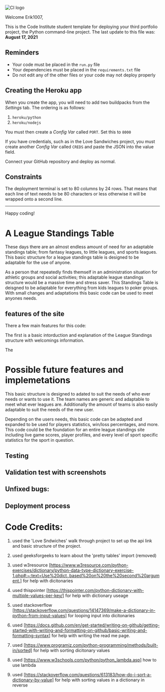 ![CI logo](https://codeinstitute.s3.amazonaws.com/fullstack/ci_logo_small.png)

Welcome Erik1007,

This is the Code Institute student template for deploying your third portfolio project, the Python command-line project. The last update to this file was: **August 17, 2021**

## Reminders

* Your code must be placed in the `run.py` file
* Your dependencies must be placed in the `requirements.txt` file
* Do not edit any of the other files or your code may not deploy properly

## Creating the Heroku app

When you create the app, you will need to add two buildpacks from the _Settings_ tab. The ordering is as follows:

1. `heroku/python`
2. `heroku/nodejs`

You must then create a _Config Var_ called `PORT`. Set this to `8000`

If you have credentials, such as in the Love Sandwiches project, you must create another _Config Var_ called `CREDS` and paste the JSON into the value field.

Connect your GitHub repository and deploy as normal.

## Constraints

The deployment terminal is set to 80 columns by 24 rows. That means that each line of text needs to be 80 characters or less otherwise it will be wrapped onto a second line.

-----
Happy coding!


# A League Standings Table

These days there are an almost endless amount of need for an adaptable standings table; from fantasy leagues, to little leagues, and sports leagues. This basic structure for a league standings table is designed to be adaptable for the use of anyone.

As a person that repeatedly finds themself in an administration situation for athletic groups and social activities; this adaptable league standings structure would be a massive time and stress saver. This Standings Table is deisgned to be adaptable for everything from kids leagues to poker groups. With small changes and adaptations this basic code can be used to meet anyones needs.

## features of the site

There a few main features for this code:

The first is a basic intorduction and explanation of the League Standings structure with welcomings information.

The 

# Possible future features and implemetations

This basic structure is designed to adated to suit the needs of who ever needs or wants to use it. The team names are generic and adaptable to meet what ever leagues are. Additionally the amount of teams is also easily adaptable to suit the needs of the new user. 

Depending on the users needs, this basic code can be adapted and expanded to be used for players statistics, win/loss percentages, and more. This code could be the foundation for an entire league standings site including live game scores, player profiles, and every level of sport specific statistics for the sport in question.

## Testing 

## Validation test with screenshots

## Unfixed bugs:

## Deployment process


# Code Credits:

1. used the 'Love Sndwiches' walk through project to set up the api link and basic structure of the project. 

2. used geeksforgeeks to learn about the 'pretty tables' import (removed)

3. used w3resource [https://www.w3resource.com/python-exercises/dictionary/python-data-type-dictionary-exercise-1.php#:~:text=Use%20dict.,based%20on%20the%20second%20argument.] for help with dicitonaries

4. used thispointer [https://thispointer.com/python-dictionary-with-multiple-values-per-key/] for help with dictionary useage

5. used stackoverflow [https://stackoverflow.com/questions/14147369/make-a-dictionary-in-python-from-input-values] for looping input into dicitonaries

6. used [https://docs.github.com/en/get-started/writing-on-github/getting-started-with-writing-and-formatting-on-github/basic-writing-and-formatting-syntax] for help with writing the read me page.

7. used [https://www.programiz.com/python-programming/methods/built-in/sorted] for help with sorting dicitonary values

8. used [https://www.w3schools.com/python/python_lambda.asp] how to use lambda

9. used [https://stackoverflow.com/questions/613183/how-do-i-sort-a-dictionary-by-value] for help with sorting values in a dictionary in reverse